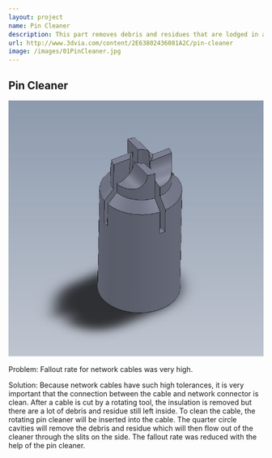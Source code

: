 ```yaml
---
layout: project
name: Pin Cleaner
description: This part removes debris and residues that are lodged in a cable after it is cut and processed...(Please click on picture for more detail)
url: http://www.3dvia.com/content/2E63802436081A2C/pin-cleaner
image: /images/01PinCleaner.jpg
---
```

Pin Cleaner
-----------

<img class="image fit" src="/images/01PinCleaner.jpg">

Problem: Fallout rate for network cables was very high.

Solution: Because network cables have such high tolerances, it is very important
that the connection between the cable and network connector is clean. After a
cable is cut by a rotating tool, the insulation is removed but there are a lot
of debris and residue still left inside. To clean the cable, the rotating pin
cleaner will be inserted into the cable. The quarter circle cavities will remove
the debris and residue which will then flow out of the cleaner through the slits
on the side. The fallout rate was reduced with the help of the pin cleaner.
